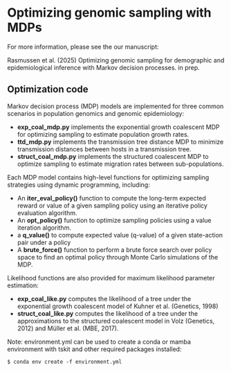 # Optimizing genomic sampling with MDPs

For more information, please see the our manuscript:

Rasmussen et al. (2025) Optimizing genomic sampling for demographic and epidemiological inference with Markov decision processes. in prep.

## Optimization code

Markov decision process (MDP) models are implemented for three common scenarios in population genomics and genomic epidemiology:
- **exp_coal_mdp.py** implements the exponential growth coalescent MDP for optimizing sampling to estimate population growth rates. 
- **ttd_mdp.py** implements the transmission tree distance MDP to minimize transmission distances between hosts in a transmission tree.
- **struct_coal_mdp.py** implements the structured coalescent MDP to optimize sampling to estimate migration rates between sub-populations. 

Each MDP model contains high-level functions for optimizing sampling strategies using dynamic programming, including:
- An **iter_eval_policy()** function to compute the long-term expected reward or value of a given sampling policy using an iterative policy evaluation algorithm.
- An **opt_policy()** function to optimize sampling policies using a value iteration algorithm.
- a **q_value()** to compute expected value (q-value) of a given state-action pair under a policy
- A **brute_force()** function to perform a brute force search over policy space to find an optimal policy through Monte Carlo simulations of the MDP.

Likelihood functions are also provided for maximum likelihood parameter estimation:
- **exp_coal_like.py** computes the likelihood of a tree under the exponential growth coalescent model of Kuhner et al. (Genetics, 1998)
- **struct_coal_like.py** computes the likelihood of a tree under the approximations to the structured coalescent model in Volz (Genetics, 2012) and Müller et al. (MBE, 2017).

Note: environment.yml can be used to create a conda or mamba environment with tskit and other required packages installed:
```
$ conda env create -f environment.yml
```
